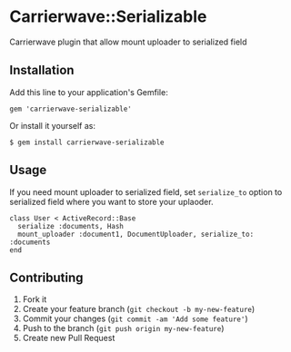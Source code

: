 # Carrierwave::Serializable

Carrierwave plugin that allow mount uploader to serialized field

## Installation

Add this line to your application's Gemfile:

    gem 'carrierwave-serializable'

Or install it yourself as:

    $ gem install carrierwave-serializable

## Usage

If you need mount uploader to serialized field, set `serialize_to` option
to serialized field where you want to store your uplaoder.

    class User < ActiveRecord::Base
      serialize :documents, Hash
      mount_uploader :document1, DocumentUploader, serialize_to: :documents
    end

## Contributing

1. Fork it
2. Create your feature branch (`git checkout -b my-new-feature`)
3. Commit your changes (`git commit -am 'Add some feature'`)
4. Push to the branch (`git push origin my-new-feature`)
5. Create new Pull Request
